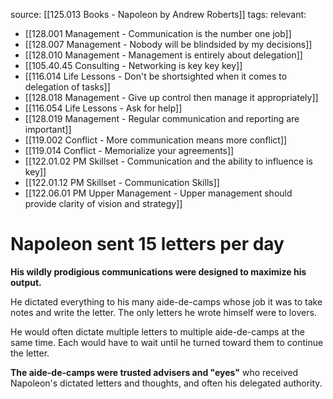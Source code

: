 source: [[125.013 Books - Napoleon by Andrew Roberts]]
tags:
relevant:
- [[128.001 Management - Communication is the number one job]]
- [[128.007 Management - Nobody will be blindsided by my decisions]]
- [[128.010 Management - Management is entirely about delegation]]
- [[105.40.45 Consulting - Networking is key key key]]
- [[116.014 Life Lessons - Don't be shortsighted when it comes to delegation of tasks]]
- [[128.018 Management - Give up control then manage it appropriately]]
- [[116.054 Life Lessons - Ask for help]]
- [[128.019 Management - Regular communication and reporting are important]]
- [[119.002 Conflict - More communication means more conflict]]
- [[119.014 Conflict - Memorialize your agreements]]
- [[122.01.02 PM Skillset - Communication and the ability to influence is key]]
- [[122.01.12 PM Skillset - Communication Skills]]
- [[122.06.01 PM Upper Management - Upper management should provide clarity of vision and strategy]]

# Napoleon sent 15 letters per day

**His wildly prodigious communications were designed to maximize his output.**

He dictated everything to his many aide-de-camps whose job it was to take notes and write the letter. The only letters he wrote himself were to lovers.

He would often dictate multiple letters to multiple aide-de-camps at the same time. Each would have to wait until he turned toward them to continue the letter.

**The aide-de-camps were trusted advisers and "eyes"** who received Napoleon's dictated letters and thoughts, and often his delegated authority.
